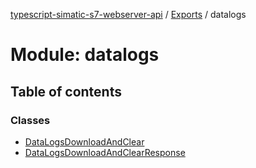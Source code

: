 [typescript-simatic-s7-webserver-api](../../README.md) / [Exports](../modules.md) / datalogs

# Module: datalogs

## Table of contents

### Classes

- [DataLogsDownloadAndClear](../classes/datalogs.DataLogsDownloadAndClear.md)
- [DataLogsDownloadAndClearResponse](../classes/datalogs.DataLogsDownloadAndClearResponse.md)
